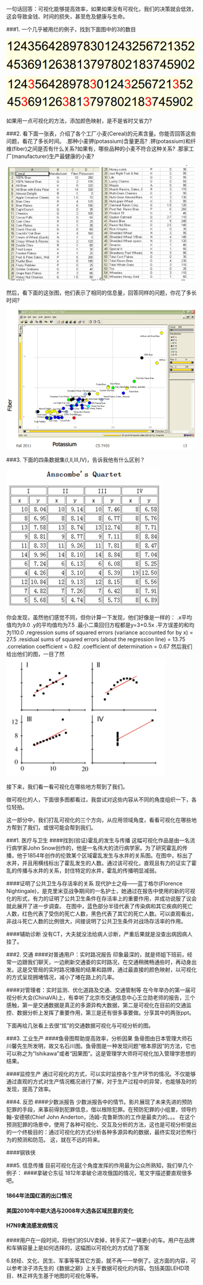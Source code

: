 一句话回答：可视化能够提高效率，如果如果没有可视化，我们的决策就会低效，这会导致金钱、时间的损失，甚至危及健康与生命。

###1. 一个几乎被用烂的例子，找到下面图中的3的数目

![3的数目](whyvis1.png)

![](whyvis2.png)

如果用一点可视化的方法，添加颜色映射，是不是省时又省力?

###2. 看下面一张表，介绍了各个工厂小麦(Cereal)的元素含量。你能否回答这些问题，看花了多长时间。
.那种小麦钾(potassium)含量更高?
.钾(potassium)和纤维(fiber)之间是否有什么关系?如果有，哪些品种的小麦不符合这种关系?
.那家工厂(manufacturer)生产最健康的小麦?

![](whyvis3.png)

然后，看下面的这张图，他们表示了相同的信息量，回答同样的问题，你花了多长时间?
![](whyvis4.png)

###3. 下面的四条数据集(I,II,III,IV)，告诉我他有什么区别？

![](whyvis5.png)

你会发现，虽然他们感觉不同，但你计算一下发现，他们好像是一样的：
.x平均值均为9.0
.y的平均值均为7.5
.最小二乘回归方程都是y=3+0.5x
.平方误差的和均为110.0
.regression sums of squared errors (variance accounted for by x) = 27.5
.residual sums of squared errors (about the regression line) = 13.75
.correlation coefficient = 0.82
.coefficient of determination = 0.67
然后我们给出他们的图，一目了然
![](whyvis6.png)	

接下来，我们看一看可视化在哪些地方帮到了我们。

做可视化的人，下面很多图都看过，我尝试对这些内容从不同的角度组织一下，各位轻拍。

这一部分中，我们打乱可视化的三个方向，从应用领域角度，看看可视化在哪些地方帮到了我们，或很可能会帮到我们。

###1. 医疗与卫生
####找到(验证)霍乱的发生与传播
这幅可视化作品是由一名流行病学家John Snow创作的，他是一名伟大的流行病学家。为了研究霍乱的传播，他于1854年创作的伦敦某个区域霍乱发生与水井的关系图。在图中，标出了水井，并且用横线标出了霍乱发生的人数。通过该可视化，直观且有力的证实了霍乱的传播与水井的关系，封住特定的水井，霍乱的传播明显减弱。


####证明了公共卫生与存活率的关系
现代护士之母——蓝丁格尔(Florence Nightingale)，是克里米亚战争期间的一名护士，她通过在报告中使用的新的可视化的形式，有力的证明了公共卫生条件在存活率上的重要作用，并成功说服了议会就此展开了进一步调查。
在图中，蓝色部分半径代表了传染病和其它疾病的死亡人数，红色代表了受伤的死亡人数，黑色代表了其它的死亡人数。可以直观看出，非战斗死亡人数的比例很大，间接说明了公共卫生条件对战场存活率的作用。

####辅助诊断
没有CT，大夫就没法给病人诊断，严重后果就是没查出病因病人挂了。

###2. 交通
####对普通用户：实时路况报告
印象最深的，就是师姐下班前，经常一边跟我们聊天，一边刷新交通委的实时路况，在交通稍微畅通些时，再动身出发。这是交管局的实时路况播报的结果和路牌，通过最直接的颜色映射，以可视化的方式呈现拥堵情况，减小了堵在路上的几率。



####对管理者：实时监测、优化道路及交通、交通管制等
在今年举办的第一届可视分析大会(ChinaVA)上，有幸听了北京市交通信息中心王立勋老师的报告，三个感触，第一是交通数据是真正的多源异构大数据，第二是可视化在目前的交通监控、数据分析上发挥了重要作用，第三是还有很多事要做。分享其中的两张ppt。

下面再给几张看上去很“炫”的交通数据可视化与可视分析的图。


###3. 工业生产
####鱼骨图帮助提高效率，分析因果
鱼骨图由日本管理大师石川馨先生所发明，故又名石川图。鱼骨图是一种发现问题“根本原因”的方法，它也可以称之为“Ishikawa”或者“因果图”。这是管理学大师将可视化加入管理学思想的结果。


####监控生产
通过可视化的方式，可以实时监控各个生产环节的情况。不仅能够通过直观的方式对生产情况概况进行了解，对于生产过程中的异常，也能够及时的发现，提高了效率。




###4. 反恐
####少数派报告
少数派报告中的情节。影片展现了未来先进的预防犯罪的手段，来事前得到犯罪信息，借以根除犯罪。在预防犯罪的小组里，领导约翰-安德顿(Chief John Anderton，汤姆-克鲁斯饰)的工作是最卖力的。。。
在这个预测犯罪的场景中，使用了各种可视化、交互及分析的方法，这也是可视分析提出的一个终极目的：通过可视化的方式分析各种多源异构的数据，最终实现对恐怖行为的预测和防范。
这，就在不远的将来。

####钢铁侠

###5. 信息传播
目前可视化在这个角度发挥的作用最为公众所熟知，我们举几个例子：
####拿破仑东征
1812年拿破仑进攻俄国的情况，笔文字描述要直观很多吧。


#### 1864年法国红酒的出口情况

#### 美国2010年中期大选与2008年大选各区域民意的变化

#### H7N9禽流感发病情况

####用户在一段时间，将他们的SUV卖掉，转手买了一辆更小的车。用户在品牌和车辆容量上是如何选择的，这幅图以可视化的方式给了答案

6.财经、文化、民生、军事等等其它方面，就不再一一举例了。这方面的内容，可以参考涂子沛先生的《数据之巅》上关于数据可视化的内容。包括美国LEHD项目、林正祥先生基于地图的可视化等等。
